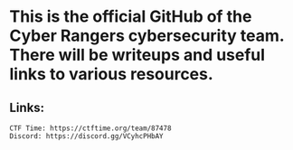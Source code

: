 # This is the official GitHub of the Cyber Rangers cybersecurity team. There will be writeups and useful links to various resources.
  ## Links:
    CTF Time: https://ctftime.org/team/87478
    Discord: https://discord.gg/VCyhcPHbAY
